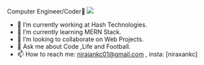 Computer Engineer/Coder👋
<img src = "https://www.solivatech.com/assets/uploads/media-uploader/mern-stack-development1622729001.png"/> 
- 🔭 I’m currently working at Hash Technologies.
- 🌱 I’m currently learning MERN Stack.
- 👯 I’m looking to collaborate on Web Projects.
- 💬 Ask me about Code ,Life and Football.
- 📫 How to reach me: nirajankc01@gmail.com , insta: [niraxankc]
